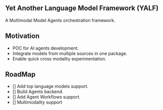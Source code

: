 ## Yet Another Language Model Framework (YALF)

A Multimodal Model Agents orchestration framework.

## Motivation

* POC for AI agents development.
* Integrate models from multiple sources in one package.
* Enable quick cross modality experimentation.

## RoadMap

- [] Add top language models support.
- [] Build Agents backend.
- [] Add Agent Workflows support.
- [] Multimodality support
